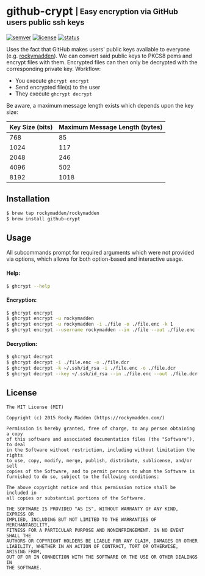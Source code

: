 # github-crypt <sub><sup>| Easy encryption via GitHub users public ssh keys</sup></sub>
[![semver](http://img.shields.io/badge/semver-v0.0.0-blue.svg)](http://semver.org/)
[![license](http://img.shields.io/badge/license-mit-blue.svg)](https://opensource.org/licenses/MIT)
[![status](http://img.shields.io/badge/status-working-brightgreen.svg)](#)

Uses the fact that GitHub makes users' public keys available to everyone
(e.g. [rockymadden](https://github.com/rockymadden.keys)). We can convert said public keys to PKCS8
pems and encrypt files with them. Encrypted files can then only be decrypted with the corresponding
private key. Workflow:

* You execute `ghcrypt encrypt`
* Send encrypted file(s) to the user
* They execute `ghcrypt decrypt`

Be aware, a maximum message length exists which depends upon the key size:

| Key Size (bits) | Maximum Message Length (bytes)
| --------------- | ------------------------------
| 768             | 85
| 1024            | 117
| 2048            | 246
| 4096            | 502
| 8192            | 1018

## Installation
```bash
$ brew tap rockymadden/rockymadden
$ brew install github-crypt
```

## Usage

All subcommands prompt for required arguments which were not provided via options, which allows for
both option-based and interactive usage.

#### Help:
```bash
$ ghcrypt --help
```

#### Encryption:
```bash
$ ghcrypt encrypt
$ ghcrypt encrypt -u rockymadden
$ ghcrypt encrypt -u rockymadden -i ./file -o ./file.enc -k 1
$ ghcrypt encrypt --username rockymadden --in ./file --out ./file.enc --key 1
```

#### Decryption:
```bash
$ ghcrypt decrypt
$ ghcrypt decrypt -i ./file.enc -o ./file.dcr
$ ghcrypt decrypt -k ~/.ssh/id_rsa -i ./file.enc -o ./file.dcr
$ ghcrypt decrypt --key ~/.ssh/id_rsa --in ./file.enc --out ./file.dcr
```

## License
```
The MIT License (MIT)

Copyright (c) 2015 Rocky Madden (https://rockymadden.com/)

Permission is hereby granted, free of charge, to any person obtaining a copy
of this software and associated documentation files (the "Software"), to deal
in the Software without restriction, including without limitation the rights
to use, copy, modify, merge, publish, distribute, sublicense, and/or sell
copies of the Software, and to permit persons to whom the Software is
furnished to do so, subject to the following conditions:

The above copyright notice and this permission notice shall be included in
all copies or substantial portions of the Software.

THE SOFTWARE IS PROVIDED "AS IS", WITHOUT WARRANTY OF ANY KIND, EXPRESS OR
IMPLIED, INCLUDING BUT NOT LIMITED TO THE WARRANTIES OF MERCHANTABILITY,
FITNESS FOR A PARTICULAR PURPOSE AND NONINFRINGEMENT. IN NO EVENT SHALL THE
AUTHORS OR COPYRIGHT HOLDERS BE LIABLE FOR ANY CLAIM, DAMAGES OR OTHER
LIABILITY, WHETHER IN AN ACTION OF CONTRACT, TORT OR OTHERWISE, ARISING FROM,
OUT OF OR IN CONNECTION WITH THE SOFTWARE OR THE USE OR OTHER DEALINGS IN
THE SOFTWARE.
```
